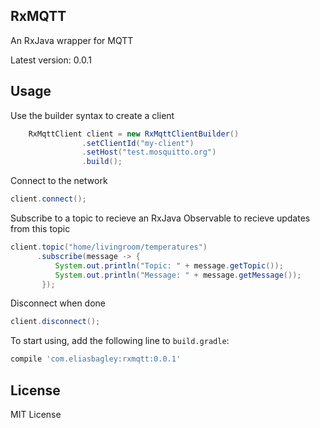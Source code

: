 ## RxMQTT

An RxJava wrapper for MQTT

Latest version: 0.0.1

## Usage

Use the builder syntax to create a client

```java
    RxMqttClient client = new RxMqttClientBuilder()
                .setClientId("my-client")
                .setHost("test.mosquitto.org")
                .build();
```

Connect to the network


```java
client.connect();
```

Subscribe to a topic to recieve an RxJava Observable to recieve updates from this topic

```java
client.topic("home/livingroom/temperatures")
      .subscribe(message -> {
          System.out.println("Topic: " + message.getTopic());
          System.out.println("Message: " + message.getMessage());
       });
```


Disconnect when done

```java
client.disconnect();
```


To start using, add the following line to `build.gradle`:

```gradle
compile 'com.eliasbagley:rxmqtt:0.0.1'
```


## License

MIT License
